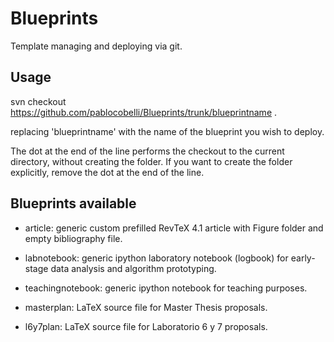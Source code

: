 # Blueprints
Template managing and deploying via git.

## Usage
svn checkout https://github.com/pablocobelli/Blueprints/trunk/blueprintname .

replacing 'blueprintname' with the name of the blueprint you wish to deploy.

The dot at the end of the line performs the checkout to the current directory,
without creating the folder. If you want to create the folder explicitly,
remove the dot at the end of the line.

## Blueprints available

- article: generic custom prefilled RevTeX 4.1 article with Figure folder and
  empty bibliography file.

- labnotebook: generic ipython laboratory notebook (logbook) for early-stage data analysis and algorithm prototyping.

- teachingnotebook: generic ipython notebook for teaching purposes.

- masterplan: LaTeX source file for Master Thesis proposals.

- l6y7plan: LaTeX source file for Laboratorio 6 y 7 proposals.
  
  

